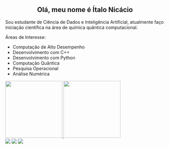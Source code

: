 <h2 align=center>Olá, meu nome é Ítalo Nicácio</h2>

Sou estudante de Ciência de Dados e Inteligência Artificial, atualmente faço iniciação científica na área de química quântica computacional.

Áreas de Interesse:
- Computação de Alto Desempenho
- Desenvolvimento com C++
- Desenvolvimento com Python
- Computação Quântica 
- Pesquisa Operacional
- Análise Numérica

<div>
  <a href="https://github.com/italonicacio">
  <img height="180em" src="https://github-readme-stats.vercel.app/api?username=italonicacio&show_icons=true&theme=onedark&include_all_commits=true&count_private=true"/>
  <img height="180em" src="https://github-readme-stats.vercel.app/api/top-langs/?username=italonicacio&layout=compact&langs_count=7&theme=onedark&hide=roff"/>
  </a>
</div>
  
<div> 
  <a href="https://www.instagram.com/italonicacio/" target="_blank"><img src="https://img.shields.io/badge/-Instagram-%23E4405F?style=for-the-badge&logo=instagram&logoColor=white"></a>
  <a href="mailto:italonicacio@gmail.com" target="_blank"><img src="https://img.shields.io/badge/-Gmail-%23333?style=for-the-badge&logo=gmail&logoColor=white"></a>
  <a href="https://www.linkedin.com/in/italonicacio/" target="_blank"><img src="https://img.shields.io/badge/-LinkedIn-%230077B5?style=for-the-badge&logo=linkedin&logoColor=white"></a> 
</div>
